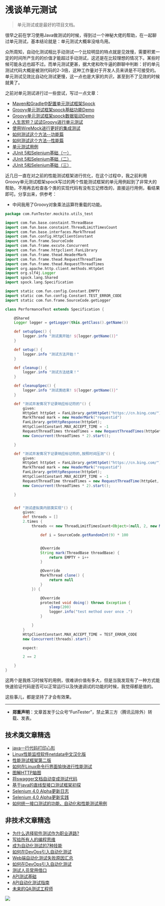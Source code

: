 # 浅谈单元测试

> 单元测试或是最好的项目文档。

很早之前在学习使用Java做测试的时候，得到过一个神秘大佬的帮助，在一起聊过单元测试，基本结论就是：单元测试大概率没啥鸟用。

众所周知，自动化测试相比手动测试一个比较明显的特点就是见效慢，需要积累一定的时间所产生的的价值才能超过手动测试，这还是在比较理想的情况下。某些时候可能永远也超不过。而单元测试更甚，据大佬和吹牛逼的群聊中判断：好的单元测试代码大概是被测代码的2-3倍，这种工作量对于开发人员来讲是不可接受的。单元测试见效比自动化测试更慢，这一点也是大家的共识，甚至到不了见效的时候就黄了。

之前对单元测试进行过一些尝试，写过一点文章：

- [Maven和Gradle中配置单元测试框架Spock](https://mp.weixin.qq.com/s/kL5keijAAZwmq_DO1NDBtw)
- [Groovy单元测试框架spock基础功能Demo](https://mp.weixin.qq.com/s/fQCyIyeQANbu2YP2ML6_8Q)
- [Groovy单元测试框架spock数据驱动Demo](https://mp.weixin.qq.com/s/uCAB7Mxt1JZW229aKp-uVQ)
- [人生苦短？试试Groovy进行单元测试](https://mp.weixin.qq.com/s/ahyP-YQTzigeq_5N8byC4g)
- [使用WireMock进行更好的集成测试](https://mp.weixin.qq.com/s/oMuVZOOQmuxSygJWH2_QHg)
- [如何测试这个方法--功能篇](https://mp.weixin.qq.com/s/4zrwkc6ccozUGjOGV563dQ)
- [如何测试这个方法--性能篇](https://mp.weixin.qq.com/s/QXl9_9Bj5c191oxkXmByUA)
- [单元测试用例](https://mp.weixin.qq.com/s/UFEXJ1aXOvJUYp49iVLr5w)
- [JUnit 5和Selenium基础（一）](https://mp.weixin.qq.com/s/ehBRf7st-OxeuvI_0yW3OQ)
- [JUnit 5和Selenium基础（二）](https://mp.weixin.qq.com/s/Gt82cPmS2iX-DhKXTXiy8g)
- [JUnit 5和Selenium基础（三）](https://mp.weixin.qq.com/s/8YkonXTYgAV5-pLs9yEAVw)


近几日一直在对之前的性能测试框架进行优化，在这个过程中，我之前利用Groovy单元测试框架spock写过的两个性能测试框架的单元用例起到了非常大的帮助，不用再去检查各个类的实现代码有没有忘记修改的，直接运行用例，看结果即可。分享出来，供参考：

* 中间我用了Groovy对象乘法运算符重载的功能。

```Groovy
package com.FunTester.mockito.utils_test

import com.fun.base.constaint.ThreadBase
import com.fun.base.constaint.ThreadLimitTimesCount
import com.fun.base.interfaces.MarkThread
import com.fun.config.HttpClientConstant
import com.fun.frame.SourceCode
import com.fun.frame.excute.Concurrent
import com.fun.frame.httpclient.FanLibrary
import com.fun.frame.thead.HeaderMark
import com.fun.frame.thead.RequestThreadTime
import com.fun.frame.thead.RequestThreadTimes
import org.apache.http.client.methods.HttpGet
import org.slf4j.Logger
import spock.lang.Shared
import spock.lang.Specification

import static com.fun.config.Constant.EMPTY
import static com.fun.config.Constant.TEST_ERROR_CODE
import static com.fun.frame.SourceCode.getLogger

class PerformanceTest extends Specification {

    @Shared
    Logger logger = getLogger(this.getClass().getName())

    def setupSpec() {
        logger.info "测试类开始! ${logger.getName()}"
    }

    def setup() {
        logger.info "测试方法开始！"
    }

    def cleanup() {
        logger.info "测试方法结束！"
    }

    def cleanupSpec() {
        logger.info "测试类结束! ${logger.getName()}"
    }

    def "测试并发情况下记录响应标记符的"() {
        given:
        HttpGet httpGet = FanLibrary.getHttpGet("https://cn.bing.com/");
        MarkThread mark = new HeaderMark("requestid")
        FanLibrary.getHttpResponse(httpGet);
        HttpClientConstant.MAX_ACCEPT_TIME = -1
        RequestThreadTimes threadTimes = new RequestThreadTimes(httpGet, 2, mark);
        new Concurrent(threadTimes * 2).start();

    }

    def "测试并发情况下记录响应标记符的,按照时间压测"() {
        given:
        HttpGet httpGet = FanLibrary.getHttpGet("https://cn.bing.com/");
        MarkThread mark = new HeaderMark("requestid")
        FanLibrary.getHttpResponse(httpGet);
        HttpClientConstant.MAX_ACCEPT_TIME = -1
        RequestThreadTime threadTimes = new RequestThreadTime(httpGet, 1, mark);
        new Concurrent(threadTimes * 2).start();

    }


    def "测试虚拟类内部类实现"() {
        given:
        def threads = []
        2.times {
            threads << new ThreadLimitTimesCount<Object>(null, 2, new MarkThread() {

                def i = SourceCode.getRandomInt(9) * 100


                @Override
                String mark(ThreadBase threadBase) {
                    return EMPTY + i++
                }

                @Override
                MarkThread clone() {
                    return null
                }
            }) {

                @Override
                protected void doing() throws Exception {
                    sleep(200)
                    logger.info("test method over once .")
                }

            }
        }
        HttpClientConstant.MAX_ACCEPT_TIME = TEST_ERROR_CODE
        new Concurrent(threads).start()

        expect:

        2 == 2

    }
}

```

这两个是我练习时候写的用例，很难讲价值有多大，但是当我发现有了一种方式能快速验证代码是否可以正常运行以及快速调试的功能的时候，我觉得都是值的。

这些事儿，都是坚持了才会有效果。

---
* **郑重声明**：文章首发于公众号“FunTester”，禁止第三方（腾讯云除外）转载、发表。

## 技术类文章精选

- [java一行代码打印心形](https://mp.weixin.qq.com/s/QPSryoSbViVURpSa9QXtpg)
- [Linux性能监控软件netdata中文汉化版](https://mp.weixin.qq.com/s/fdXtK-5WwKnxjLZdyg6-nA)
- [性能测试框架第二版](https://mp.weixin.qq.com/s/JPyGQ2DRC6EVBmZkxAoVWA)
- [如何在Linux命令行界面愉快进行性能测试](https://mp.weixin.qq.com/s/fwGqBe1SpA2V0lPfAOd04Q)
- [图解HTTP脑图](https://mp.weixin.qq.com/s/100Vm8FVEuXs0x6rDGTipw)
- [将swagger文档自动变成测试代码](https://mp.weixin.qq.com/s/SY8mVenj0zMe5b47GS9VSQ)
- [基于java的直线型接口测试框架初探](https://mp.weixin.qq.com/s/xhg4exdb1G18-nG5E7exkQ)
- [Selenium 4.0 Alpha更新日志](https://mp.weixin.qq.com/s/tU7sm-pcbpRNwDU9D3OVTQ)
- [Selenium 4.0 Alpha更新实践](https://mp.weixin.qq.com/s/yT9wpO5o5aWBUus494TIHw)
- [如何统一接口测试的功能、自动化和性能测试用例](https://mp.weixin.qq.com/s/1xqtXNVw7BdUa03nVcsMTg)

## 非技术文章精选

- [为什么选择软件测试作为职业道路?](https://mp.weixin.qq.com/s/o83wYvFUvy17kBPLDO609A)
- [写给所有人的编程思维](https://mp.weixin.qq.com/s/Oj33UCnYfbUgzsBzEm2GPQ)
- [成为自动化测试的7种技能](https://mp.weixin.qq.com/s/e-HAGMO0JLR7VBBWLvk0dQ)
- [如何在DevOps引入自动化测试](https://mp.weixin.qq.com/s/MclK3VvMN1dsiXXJO8g7ig)
- [Web端自动化测试失败原因汇总](https://mp.weixin.qq.com/s/qzFth-Q9e8MTms1M8L5TyA)
- [如何在DevOps引入自动化测试](https://mp.weixin.qq.com/s/MclK3VvMN1dsiXXJO8g7ig)
- [测试人员常用借口](https://mp.weixin.qq.com/s/0k_Ciud2sOpRb5PPiVzECw)
- [API测试基础](https://mp.weixin.qq.com/s/bkbUEa9CF21xMYSlhPcULw)
- [API自动化测试指南](https://mp.weixin.qq.com/s/uy_Vn_ZVUEu3YAI1gW2T_A)
- [未来的QA测试工程师](https://mp.weixin.qq.com/s/ngL4sbEjZm7OFAyyWyQ3nQ)


![](https://mmbiz.qpic.cn/mmbiz_jpg/13eN86FKXzCMW6WN4Wch71qNtGQvxLRSGejZpr37OWa7CDYg5e4ZeanaGWuBgRAX3jicJNIhcyyZPXbKByXcl7w/640?wx_fmt=jpeg&tp=webp&wxfrom=5&wx_lazy=1&wx_co=1)